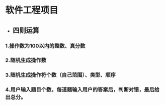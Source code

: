 
# 软件工程项目
* ## 四则运算
### 1.操作数为100以内的整数、真分数
### 2.随机生成操作数
### 3.随机生成操作符个数（自己范围）、类型、顺序
### 4.用户输入题目个数，每道题输入用户的答案后，判断对错，最后给出总分。
